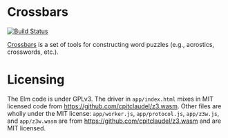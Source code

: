 # Crossbars

[![Build Status](https://travis-ci.com/mgree/crossbars.svg?branch=master)](https://travis-ci.com/mgree/crossbars)

[Crossbars](https://github.com/mgree/crossbars) is a set of tools for
constructing word puzzles (e.g., acrostics, crosswords, etc.).

# Licensing

The Elm code is under GPLv3. The driver in `app/index.html` mixes in
MIT licensed code from https://github.com/cpitclaudel/z3.wasm. Other
files are wholly under the MIT license: `app/worker.js`,
`app/protocol.js`, `app/z3w.js`, and `app/z3w.wasm` are from
https://github.com/cpitclaudel/z3.wasm and are MIT licensed.
